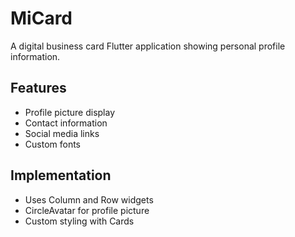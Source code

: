 # MiCard

A digital business card Flutter application showing personal profile information.

## Features
- Profile picture display
- Contact information
- Social media links
- Custom fonts

## Implementation
- Uses Column and Row widgets
- CircleAvatar for profile picture
- Custom styling with Cards